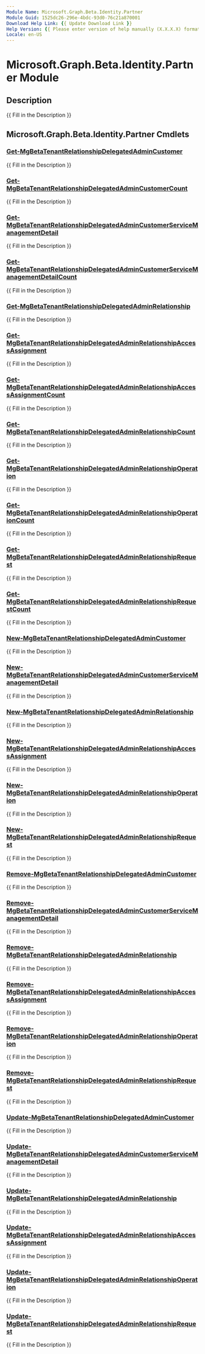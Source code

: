 ```yaml
---
Module Name: Microsoft.Graph.Beta.Identity.Partner
Module Guid: 1525dc26-296e-4bdc-93d0-76c21a870001
Download Help Link: {{ Update Download Link }}
Help Version: {{ Please enter version of help manually (X.X.X.X) format }}
Locale: en-US
---
```


# Microsoft.Graph.Beta.Identity.Partner Module
## Description
{{ Fill in the Description }}

## Microsoft.Graph.Beta.Identity.Partner Cmdlets
### [Get-MgBetaTenantRelationshipDelegatedAdminCustomer](Get-MgBetaTenantRelationshipDelegatedAdminCustomer.md)
{{ Fill in the Description }}

### [Get-MgBetaTenantRelationshipDelegatedAdminCustomerCount](Get-MgBetaTenantRelationshipDelegatedAdminCustomerCount.md)
{{ Fill in the Description }}

### [Get-MgBetaTenantRelationshipDelegatedAdminCustomerServiceManagementDetail](Get-MgBetaTenantRelationshipDelegatedAdminCustomerServiceManagementDetail.md)
{{ Fill in the Description }}

### [Get-MgBetaTenantRelationshipDelegatedAdminCustomerServiceManagementDetailCount](Get-MgBetaTenantRelationshipDelegatedAdminCustomerServiceManagementDetailCount.md)
{{ Fill in the Description }}

### [Get-MgBetaTenantRelationshipDelegatedAdminRelationship](Get-MgBetaTenantRelationshipDelegatedAdminRelationship.md)
{{ Fill in the Description }}

### [Get-MgBetaTenantRelationshipDelegatedAdminRelationshipAccessAssignment](Get-MgBetaTenantRelationshipDelegatedAdminRelationshipAccessAssignment.md)
{{ Fill in the Description }}

### [Get-MgBetaTenantRelationshipDelegatedAdminRelationshipAccessAssignmentCount](Get-MgBetaTenantRelationshipDelegatedAdminRelationshipAccessAssignmentCount.md)
{{ Fill in the Description }}

### [Get-MgBetaTenantRelationshipDelegatedAdminRelationshipCount](Get-MgBetaTenantRelationshipDelegatedAdminRelationshipCount.md)
{{ Fill in the Description }}

### [Get-MgBetaTenantRelationshipDelegatedAdminRelationshipOperation](Get-MgBetaTenantRelationshipDelegatedAdminRelationshipOperation.md)
{{ Fill in the Description }}

### [Get-MgBetaTenantRelationshipDelegatedAdminRelationshipOperationCount](Get-MgBetaTenantRelationshipDelegatedAdminRelationshipOperationCount.md)
{{ Fill in the Description }}

### [Get-MgBetaTenantRelationshipDelegatedAdminRelationshipRequest](Get-MgBetaTenantRelationshipDelegatedAdminRelationshipRequest.md)
{{ Fill in the Description }}

### [Get-MgBetaTenantRelationshipDelegatedAdminRelationshipRequestCount](Get-MgBetaTenantRelationshipDelegatedAdminRelationshipRequestCount.md)
{{ Fill in the Description }}

### [New-MgBetaTenantRelationshipDelegatedAdminCustomer](New-MgBetaTenantRelationshipDelegatedAdminCustomer.md)
{{ Fill in the Description }}

### [New-MgBetaTenantRelationshipDelegatedAdminCustomerServiceManagementDetail](New-MgBetaTenantRelationshipDelegatedAdminCustomerServiceManagementDetail.md)
{{ Fill in the Description }}

### [New-MgBetaTenantRelationshipDelegatedAdminRelationship](New-MgBetaTenantRelationshipDelegatedAdminRelationship.md)
{{ Fill in the Description }}

### [New-MgBetaTenantRelationshipDelegatedAdminRelationshipAccessAssignment](New-MgBetaTenantRelationshipDelegatedAdminRelationshipAccessAssignment.md)
{{ Fill in the Description }}

### [New-MgBetaTenantRelationshipDelegatedAdminRelationshipOperation](New-MgBetaTenantRelationshipDelegatedAdminRelationshipOperation.md)
{{ Fill in the Description }}

### [New-MgBetaTenantRelationshipDelegatedAdminRelationshipRequest](New-MgBetaTenantRelationshipDelegatedAdminRelationshipRequest.md)
{{ Fill in the Description }}

### [Remove-MgBetaTenantRelationshipDelegatedAdminCustomer](Remove-MgBetaTenantRelationshipDelegatedAdminCustomer.md)
{{ Fill in the Description }}

### [Remove-MgBetaTenantRelationshipDelegatedAdminCustomerServiceManagementDetail](Remove-MgBetaTenantRelationshipDelegatedAdminCustomerServiceManagementDetail.md)
{{ Fill in the Description }}

### [Remove-MgBetaTenantRelationshipDelegatedAdminRelationship](Remove-MgBetaTenantRelationshipDelegatedAdminRelationship.md)
{{ Fill in the Description }}

### [Remove-MgBetaTenantRelationshipDelegatedAdminRelationshipAccessAssignment](Remove-MgBetaTenantRelationshipDelegatedAdminRelationshipAccessAssignment.md)
{{ Fill in the Description }}

### [Remove-MgBetaTenantRelationshipDelegatedAdminRelationshipOperation](Remove-MgBetaTenantRelationshipDelegatedAdminRelationshipOperation.md)
{{ Fill in the Description }}

### [Remove-MgBetaTenantRelationshipDelegatedAdminRelationshipRequest](Remove-MgBetaTenantRelationshipDelegatedAdminRelationshipRequest.md)
{{ Fill in the Description }}

### [Update-MgBetaTenantRelationshipDelegatedAdminCustomer](Update-MgBetaTenantRelationshipDelegatedAdminCustomer.md)
{{ Fill in the Description }}

### [Update-MgBetaTenantRelationshipDelegatedAdminCustomerServiceManagementDetail](Update-MgBetaTenantRelationshipDelegatedAdminCustomerServiceManagementDetail.md)
{{ Fill in the Description }}

### [Update-MgBetaTenantRelationshipDelegatedAdminRelationship](Update-MgBetaTenantRelationshipDelegatedAdminRelationship.md)
{{ Fill in the Description }}

### [Update-MgBetaTenantRelationshipDelegatedAdminRelationshipAccessAssignment](Update-MgBetaTenantRelationshipDelegatedAdminRelationshipAccessAssignment.md)
{{ Fill in the Description }}

### [Update-MgBetaTenantRelationshipDelegatedAdminRelationshipOperation](Update-MgBetaTenantRelationshipDelegatedAdminRelationshipOperation.md)
{{ Fill in the Description }}

### [Update-MgBetaTenantRelationshipDelegatedAdminRelationshipRequest](Update-MgBetaTenantRelationshipDelegatedAdminRelationshipRequest.md)
{{ Fill in the Description }}

